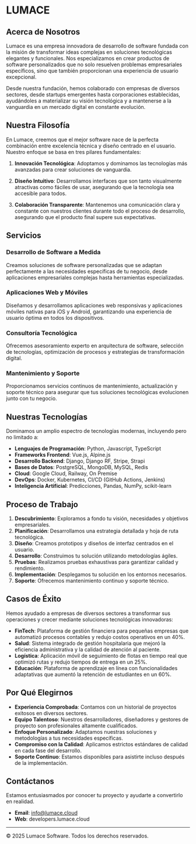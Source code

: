 # LUMACE

## Acerca de Nosotros

Lumace es una empresa innovadora de desarrollo de software fundada con la misión de transformar ideas complejas en soluciones tecnológicas elegantes y funcionales. Nos especializamos en crear productos de software personalizados que no solo resuelven problemas empresariales específicos, sino que también proporcionan una experiencia de usuario excepcional.

Desde nuestra fundación, hemos colaborado con empresas de diversos sectores, desde startups emergentes hasta corporaciones establecidas, ayudándoles a materializar su visión tecnológica y a mantenerse a la vanguardia en un mercado digital en constante evolución.

## Nuestra Filosofía

En Lumace, creemos que el mejor software nace de la perfecta combinación entre excelencia técnica y diseño centrado en el usuario. Nuestro enfoque se basa en tres pilares fundamentales:

1. **Innovación Tecnológica**: Adoptamos y dominamos las tecnologías más avanzadas para crear soluciones de vanguardia.
   
2. **Diseño Intuitivo**: Desarrollamos interfaces que son tanto visualmente atractivas como fáciles de usar, asegurando que la tecnología sea accesible para todos.
   
3. **Colaboración Transparente**: Mantenemos una comunicación clara y constante con nuestros clientes durante todo el proceso de desarrollo, asegurando que el producto final supere sus expectativas.

## Servicios

### Desarrollo de Software a Medida

Creamos soluciones de software personalizadas que se adaptan perfectamente a las necesidades específicas de tu negocio, desde aplicaciones empresariales complejas hasta herramientas especializadas.

### Aplicaciones Web y Móviles

Diseñamos y desarrollamos aplicaciones web responsivas y aplicaciones móviles nativas para iOS y Android, garantizando una experiencia de usuario óptima en todos los dispositivos.

### Consultoría Tecnológica

Ofrecemos asesoramiento experto en arquitectura de software, selección de tecnologías, optimización de procesos y estrategias de transformación digital.

### Mantenimiento y Soporte

Proporcionamos servicios continuos de mantenimiento, actualización y soporte técnico para asegurar que tus soluciones tecnológicas evolucionen junto con tu negocio.

## Nuestras Tecnologías

Dominamos un amplio espectro de tecnologías modernas, incluyendo pero no limitado a:

- **Lenguajes de Programación**: Python, Javascript, TypeScript
- **Frameworks Frontend**: Vue.js, Alpine.js
- **Desarrollo Backend**: Django, Django RF, Stripe, Strapi
- **Bases de Datos**: PostgreSQL, MongoDB, MySQL, Redis
- **Cloud**: Google Cloud, Railway, On Premise
- **DevOps**: Docker, Kubernetes, CI/CD (GitHub Actions, Jenkins)
- **Inteligencia Artificial**: Predicciones, Pandas, NumPy, scikit-learn

## Proceso de Trabajo

1. **Descubrimiento**: Exploramos a fondo tu visión, necesidades y objetivos empresariales.
2. **Planificación**: Desarrollamos una estrategia detallada y hoja de ruta tecnológica.
3. **Diseño**: Creamos prototipos y diseños de interfaz centrados en el usuario.
4. **Desarrollo**: Construimos tu solución utilizando metodologías ágiles.
5. **Pruebas**: Realizamos pruebas exhaustivas para garantizar calidad y rendimiento.
6. **Implementación**: Desplegamos tu solución en los entornos necesarios.
7. **Soporte**: Ofrecemos mantenimiento continuo y soporte técnico.

## Casos de Éxito

Hemos ayudado a empresas de diversos sectores a transformar sus operaciones y crecer mediante soluciones tecnológicas innovadoras:

- **FinTech**: Plataforma de gestión financiera para pequeñas empresas que automatizó procesos contables y redujo costos operativos en un 40%.
- **Salud**: Sistema integrado de gestión hospitalaria que mejoró la eficiencia administrativa y la calidad de atención al paciente.
- **Logística**: Aplicación móvil de seguimiento de flotas en tiempo real que optimizó rutas y redujo tiempos de entrega en un 25%.
- **Educación**: Plataforma de aprendizaje en línea con funcionalidades adaptativas que aumentó la retención de estudiantes en un 60%.

## Por Qué Elegirnos

- **Experiencia Comprobada**: Contamos con un historial de proyectos exitosos en diversos sectores.
- **Equipo Talentoso**: Nuestros desarrolladores, diseñadores y gestores de proyecto son profesionales altamente cualificados.
- **Enfoque Personalizado**: Adaptamos nuestras soluciones y metodologías a tus necesidades específicas.
- **Compromiso con la Calidad**: Aplicamos estrictos estándares de calidad en cada fase del desarrollo.
- **Soporte Continuo**: Estamos disponibles para asistirte incluso después de la implementación.

## Contáctanos

Estamos entusiasmados por conocer tu proyecto y ayudarte a convertirlo en realidad.

- **Email**: info@lumace.cloud
- **Web**: developers.lumace.cloud

---

© 2025 Lumace Software. Todos los derechos reservados.
